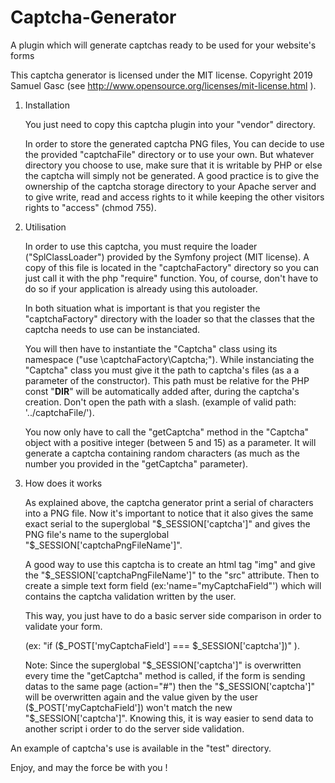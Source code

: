 # Captcha-Generator
A plugin which will generate captchas ready to be used for your website's forms

This captcha generator is licensed under the MIT license. Copyright 2019 Samuel Gasc
(see http://www.opensource.org/licenses/mit-license.html ).

1. Installation

    You just need to copy this captcha plugin into your "vendor" directory.

    In order to store the generated captcha PNG files, You can decide to use the provided 
    "captchaFile" directory or to use your own. But whatever directory you choose to use, make sure 
    that it is writable by PHP or else the captcha will simply not be generated.
    A good practice is to give the ownership of the captcha storage directory to your Apache server
    and to give write, read and access rights to it while keeping the other visitors rights
    to "access" (chmod 755).



2. Utilisation

    In order to use this captcha, you must require the loader ("SplClassLoader") provided by the
    Symfony project (MIT license).
    A copy of this file is located in the "captchaFactory" directory so you can just call it with
    the php "require" function. You, of course, don't have to do so if your application is already
    using this autoloader.

    In both situation what is important is that you register the "captchaFactory" directory with the
    loader so that the classes that the captcha needs to use can be instanciated.

    You will then have to instantiate the "Captcha" class using its namespace
    ("use \captchaFactory\Captcha;").
    While instanciating the "Captcha" class you must give it the path to captcha's files (as a 
    a parameter of the constructor). This path must be relative for the PHP const "__DIR__" will be
    automatically added after, during the captcha's creation. Don't open the path with a slash.
    (example of valid path: '../captchaFile/').

    You now only have to call the "getCaptcha" method in the "Captcha" object with a positive 
    integer (between 5 and 15) as a parameter. It will generate a captcha containing random 
    characters (as much as the number you provided in the "getCaptcha" parameter).



3. How does it works

    As explained above, the captcha generator print a serial of characters into a PNG file. 
    Now it's important to notice that it also gives the same exact serial to the superglobal 
    "$_SESSION['captcha']" and gives the PNG file's name to the superglobal 
    "$_SESSION['captchaPngFileName']".

    A good way to use this captcha is to create an html tag "img" and give the 
    "$_SESSION['captchaPngFileName']" to the "src" attribute. Then to create a simple text
    form field (ex:'name="myCaptchaField"') which will contains the captcha validation written
    by the user.
    
    This way, you just have to do a basic server side comparison in order to validate your form.
    
    (ex: "if ($_POST['myCaptchaField'] === $_SESSION['captcha'])" ).

    Note: Since the superglobal "$_SESSION['captcha']" is overwritten every time the "getCaptcha"
          method is called, if the form is sending datas to the same page (action="#") then the 
          "$_SESSION['captcha']" will be overwritten again and the value given by the user
          ($_POST['myCaptchaField']) won't match the new "$_SESSION['captcha']".
          Knowing this, it is way easier to send data to another script i order to do the
          server side validation.

    
An example of captcha's use is available in the "test" directory. 

Enjoy, and may the force be with you !
